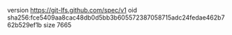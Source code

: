 version https://git-lfs.github.com/spec/v1
oid sha256:fce5409aa8cac48db0d5bb3b605572387058715adc24fedae462b762b529ef1b
size 7665
